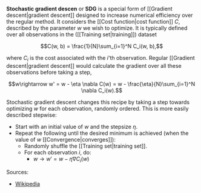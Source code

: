 **Stochastic gradient descen** or **SDG** is a special form of [[Gradient descent|gradient descent]] designed to increase numerical efficiency over the regular method. It considers the [[Cost function|cost function]] $C$, described by the parameter $w$ we wish to optimize. It is typically defined over all observations in the ([[Training set|training]]) dataset

$$C(w, b) = \frac{1}{N}\sum_{i=1}^N C_i(w, b),$$

where $C_i$ is the cost associated with the $i$'th observation. Regular [[Gradient descent|gradient descent]] would calculate the gradient over all these observations before taking a step,

$$w\rightarrow w' = w - \eta \nabla C(w) = w - \frac{\eta}{N}\sum_{i=1}^N \nabla C_i(w).$$

Stochastic gradient descent changes this recipe by taking a step towards optimizing $w$ for each observation, randomly ordered. This is more easily described stepwise:

- Start with an initial value of $w$ and the stepsize $\eta$.
- Repeat the following until the desired minimum is achieved (when the value of $w$ [[Convergence|converges]]):
	- Randomly shuffle the [[Training set|training set]].
	- For each observation $i$, do:
		- $w\rightarrow w'= w - \eta\nabla C_i(w)$
		
		
Sources:
- [Wikipedia](https://en.wikipedia.org/wiki/Stochastic_gradient_descent)